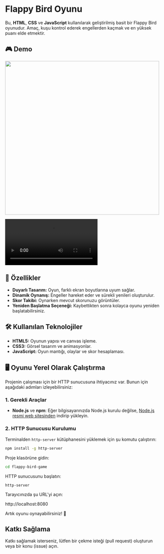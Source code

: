 # Flappy Bird Oyunu

Bu, **HTML**, **CSS** ve **JavaScript** kullanılarak geliştirilmiş basit bir Flappy Bird oyunudur. Amaç, kuşu kontrol ederek engellerden kaçmak ve en yüksek puanı elde etmektir.

## 🎮 Demo

<img src="./flappybirdvideo/flappybird.mp4" width="500">



![Flappy Bird Oynanışı](./flappybirdvideo/flappybird.mp4)



## 🚀 Özellikler

- **Duyarlı Tasarım:** Oyun, farklı ekran boyutlarına uyum sağlar.
- **Dinamik Oynanış:** Engeller hareket eder ve sürekli yenileri oluşturulur.
- **Skor Takibi:** Oynarken mevcut skorunuzu görüntüler.
- **Yeniden Başlatma Seçeneği:** Kaybettikten sonra kolayca oyunu yeniden başlatabilirsiniz.

## 🛠️ Kullanılan Teknolojiler

- **HTML5:** Oyunun yapısı ve canvas işleme.
- **CSS3:** Görsel tasarım ve animasyonlar.
- **JavaScript:** Oyun mantığı, olaylar ve skor hesaplaması.

## 🖥️ Oyunu Yerel Olarak Çalıştırma

Projenin çalışması için bir HTTP sunucusuna ihtiyacınız var. Bunun için aşağıdaki adımları izleyebilirsiniz:

### 1. Gerekli Araçlar
- **Node.js** ve **npm**: Eğer bilgisayarınızda Node.js kurulu değilse, [Node.js resmi web sitesinden](https://nodejs.org/) indirip yükleyin.

### 2. HTTP Sunucusu Kurulumu
Terminalden `http-server` kütüphanesini yüklemek için şu komutu çalıştırın:

```bash
npm install -g http-server
```
Proje klasörüne gidin:

```bash
cd flappy-bird-game
```
HTTP sunucusunu başlatın:

```bash
http-server
```
Tarayıcınızda şu URL'yi açın:

http://localhost:8080

Artık oyunu oynayabilirsiniz! 🎉

## Katkı Sağlama
Katkı sağlamak isterseniz, lütfen bir çekme isteği (pull request) oluşturun veya bir konu (issue) açın.
